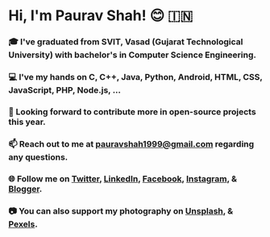# Hi, I'm Paurav Shah! 😊 🇮🇳

### 🎓 I've graduated from SVIT, Vasad (Gujarat Technological University) with bachelor's in Computer Science Engineering.
### 💻 I've my hands on C, C++, Java, Python, Android, HTML, CSS, JavaScript, PHP, Node.js, ...
### 🔭 Looking forward to contribute more in open-source projects this year.
### 📫 Reach out to me at pauravshah1999@gmail.com regarding any questions.
### 🌐 Follow me on [Twitter](https://www.twitter.com/PauravNShah), [LinkedIn](https://www.linkedin.com/in/paurav11), [Facebook](https://www.facebook.com/paurav.shah.11), [Instagram](https://www.instagram.com/paurav_11/), & [Blogger](https://paurav-shah.blogspot.com).
### 📷 You can also support my photography on [Unsplash](https://www.unsplash.com/@pauravshah), & [Pexels](https://www.pexels.com/@paurav-shah-11921304).

<!--
**paurav11/paurav11** is a ✨ _special_ ✨ repository because its `README.md` (this file) appears on your GitHub profile.

Here are some ideas to get you started:

- 🔭 I’m currently working on ...
- 🌱 I’m currently learning ...
- 👯 I’m looking to collaborate on ...
- 🤔 I’m looking for help with ...
- 💬 Ask me about ...
- 📫 How to reach me: ...
- 😄 Pronouns: ...
- ⚡ Fun fact: ...
-->
